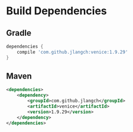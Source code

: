# Build Dependencies


## Gradle

```groovy
dependencies {
    compile 'com.github.jlangch:venice:1.9.29'
}
```

## Maven

```xml
<dependencies>
    <dependency>
        <groupId>com.github.jlangch</groupId>
        <artifactId>venice</artifactId>
        <version>1.9.29</version>
    </dependency>
</dependencies>
```
